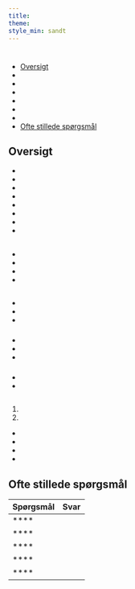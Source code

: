 ```yaml
---
title:
theme:
style_min: sandt
---
```

# 

## 

* [Oversigt]()
* []()
* []()
* []()
* []()
* []()
* []()
* [Ofte stillede spørgsmål]()

<a id="overview"></a>

## Oversigt





* 
* 
* 
* 
* 
* 
* 
* 

<a id="newcourses"></a>

## 





* 
* 
* 
* 

<a id="circletime"></a>

## 





### 

* 
* 
* 

### 

* 
* 
* 

### 

* 
* 

<a id="scaffolding"></a>

## 





1. 
2. 









* 
* 
* 
* 

<a id="unplugged"></a>

## 

<a id="endofcourse"></a>

## 

<a id="conclusion"></a>

## 

<a id="faq"></a>

## Ofte stillede spørgsmål

| Spørgsmål | Svar |
| --------- | ---- |
| ****      |      |
| ****      |      |
| ****      |      |
| ****      |      |
| ****      |      |